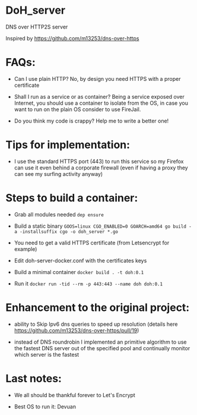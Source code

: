 # DoH_server
DNS over HTTP2S server 

Inspired by https://github.com/m13253/dns-over-https

# FAQs:

 - Can I use plain HTTP? No, by design you need HTTPS with a proper certificate 

 - Shall I run as a service or as container? Being a service exposed over Internet, you should use a container to isolate from the OS, in case you want to run on the plain OS consider to use FireJail. 

 - Do you think my code is crappy? Help me to write a better one!

# Tips for implementation:

 - I use the standard HTTPS port (443) to run this service so my Firefox can use it even behind a corporate firewall (even if having a proxy they can see my surfing activity anyway)


 # Steps to build a container:

 - Grab all modules needed ```dep ensure```

 -  Build a static binary ```GOOS=linux CGO_ENABLED=0 GOARCH=amd64 go build -a -installsuffix cgo -o doh_server *.go```

 -  You need to get a valid HTTPS certificate (from Letsencrypt for example)

 -  Edit doh-server-docker.conf with the certificates keys

 -  Build a minimal container ```docker build . -t doh:0.1```

 -  Run it ```docker run -tid --rm -p 443:443 --name doh doh:0.1```

# Enhancement to the original project:
 
 - ability to Skip Ipv6 dns queries to speed up resolution (details here https://github.com/m13253/dns-over-https/pull/19)

 - instead of DNS roundrobin I implemented an primitive algorithm to use the fastest DNS server out of the specified pool and continually monitor which server is the fastest

 

# Last notes: 

- We all should be thankful forever to Let's Encrypt

- Best OS to run it: Devuan
